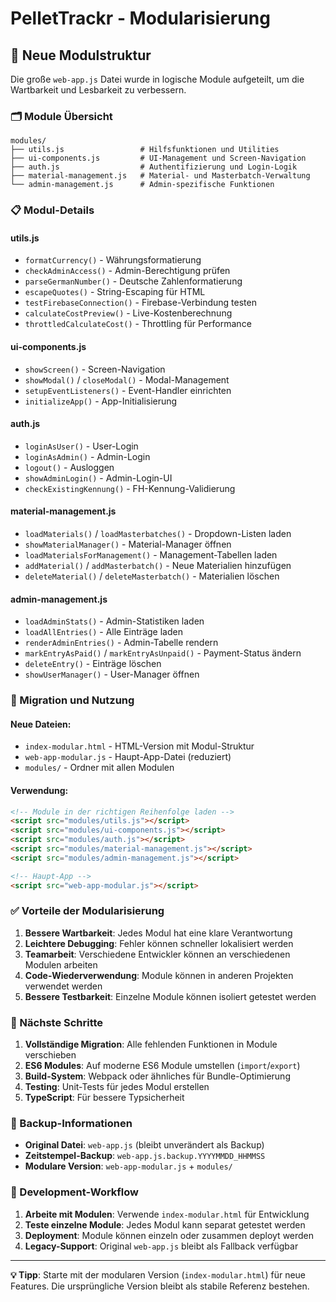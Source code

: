# PelletTrackr - Modularisierung

## 📁 Neue Modulstruktur

Die große `web-app.js` Datei wurde in logische Module aufgeteilt, um die Wartbarkeit und Lesbarkeit zu verbessern.

### 🗂️ Module Übersicht

```
modules/
├── utils.js                 # Hilfsfunktionen und Utilities
├── ui-components.js         # UI-Management und Screen-Navigation
├── auth.js                  # Authentifizierung und Login-Logik
├── material-management.js   # Material- und Masterbatch-Verwaltung
└── admin-management.js      # Admin-spezifische Funktionen
```

### 📋 Modul-Details

#### **utils.js**
- `formatCurrency()` - Währungsformatierung
- `checkAdminAccess()` - Admin-Berechtigung prüfen
- `parseGermanNumber()` - Deutsche Zahlenformatierung
- `escapeQuotes()` - String-Escaping für HTML
- `testFirebaseConnection()` - Firebase-Verbindung testen
- `calculateCostPreview()` - Live-Kostenberechnung
- `throttledCalculateCost()` - Throttling für Performance

#### **ui-components.js**
- `showScreen()` - Screen-Navigation
- `showModal()` / `closeModal()` - Modal-Management
- `setupEventListeners()` - Event-Handler einrichten
- `initializeApp()` - App-Initialisierung

#### **auth.js**
- `loginAsUser()` - User-Login
- `loginAsAdmin()` - Admin-Login
- `logout()` - Ausloggen
- `showAdminLogin()` - Admin-Login-UI
- `checkExistingKennung()` - FH-Kennung-Validierung

#### **material-management.js**
- `loadMaterials()` / `loadMasterbatches()` - Dropdown-Listen laden
- `showMaterialManager()` - Material-Manager öffnen
- `loadMaterialsForManagement()` - Management-Tabellen laden
- `addMaterial()` / `addMasterbatch()` - Neue Materialien hinzufügen
- `deleteMaterial()` / `deleteMasterbatch()` - Materialien löschen

#### **admin-management.js**
- `loadAdminStats()` - Admin-Statistiken laden
- `loadAllEntries()` - Alle Einträge laden
- `renderAdminEntries()` - Admin-Tabelle rendern
- `markEntryAsPaid()` / `markEntryAsUnpaid()` - Payment-Status ändern
- `deleteEntry()` - Einträge löschen
- `showUserManager()` - User-Manager öffnen

### 🚀 Migration und Nutzung

#### **Neue Dateien:**
- `index-modular.html` - HTML-Version mit Modul-Struktur
- `web-app-modular.js` - Haupt-App-Datei (reduziert)
- `modules/` - Ordner mit allen Modulen

#### **Verwendung:**
```html
<!-- Module in der richtigen Reihenfolge laden -->
<script src="modules/utils.js"></script>
<script src="modules/ui-components.js"></script>
<script src="modules/auth.js"></script>
<script src="modules/material-management.js"></script>
<script src="modules/admin-management.js"></script>

<!-- Haupt-App -->
<script src="web-app-modular.js"></script>
```

### ✅ Vorteile der Modularisierung

1. **Bessere Wartbarkeit**: Jedes Modul hat eine klare Verantwortung
2. **Leichtere Debugging**: Fehler können schneller lokalisiert werden
3. **Teamarbeit**: Verschiedene Entwickler können an verschiedenen Modulen arbeiten
4. **Code-Wiederverwendung**: Module können in anderen Projekten verwendet werden
5. **Bessere Testbarkeit**: Einzelne Module können isoliert getestet werden

### 🔄 Nächste Schritte

1. **Vollständige Migration**: Alle fehlenden Funktionen in Module verschieben
2. **ES6 Modules**: Auf moderne ES6 Module umstellen (`import`/`export`)
3. **Build-System**: Webpack oder ähnliches für Bundle-Optimierung
4. **Testing**: Unit-Tests für jedes Modul erstellen
5. **TypeScript**: Für bessere Typsicherheit

### 📝 Backup-Informationen

- **Original Datei**: `web-app.js` (bleibt unverändert als Backup)
- **Zeitstempel-Backup**: `web-app.js.backup.YYYYMMDD_HHMMSS`
- **Modulare Version**: `web-app-modular.js` + `modules/`

### 🔧 Development-Workflow

1. **Arbeite mit Modulen**: Verwende `index-modular.html` für Entwicklung
2. **Teste einzelne Module**: Jedes Modul kann separat getestet werden
3. **Deployment**: Module können einzeln oder zusammen deployt werden
4. **Legacy-Support**: Original `web-app.js` bleibt als Fallback verfügbar

---

**💡 Tipp**: Starte mit der modularen Version (`index-modular.html`) für neue Features. Die ursprüngliche Version bleibt als stabile Referenz bestehen.
